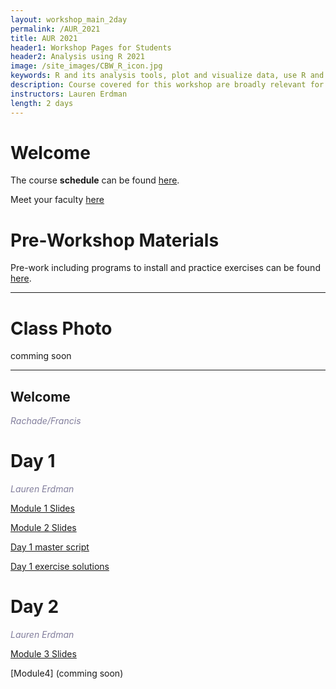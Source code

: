 ```yaml
---
layout: workshop_main_2day
permalink: /AUR_2021
title: AUR 2021
header1: Workshop Pages for Students
header2: Analysis using R 2021
image: /site_images/CBW_R_icon.jpg
keywords: R and its analysis tools, plot and visualize data, use R and its analysis tools
description: Course covered for this workshop are broadly relevant for many areas of modern, quantitative biology such as flow cytometry, expression profile analysis, function prediction and more. 
instructors: Lauren Erdman
length: 2 days
---
```


# Welcome <a id="welcome"></a>

The course **schedule** can be found [here](https://bioinformaticsdotca.github.io/AUR_2021_schedule). 

Meet your faculty [here](https://drive.google.com/file/d/1vpWqrjALkrkQyKJm9Kvmpo8qcFNIIygY/view?usp=sharing) 

# Pre-Workshop Materials <a id="preworkshop"></a>

Pre-work including programs to install and practice exercises can be found [here](https://forms.gle/tvHth1qocfCyx2bc8). 

***

# Class Photo

comming soon

***

## Welcome

*<font color="#827e9c">Rachade/Francis</font>*

# Day 1 <a id="day1"></a>


*<font color="#827e9c">Lauren Erdman</font>*

[Module 1 Slides](https://drive.google.com/file/d/1GoIHXXcFFhfLozu-f36D4Qyz1QmihCL1/view?usp=sharing)

[Module 2 Slides](https://drive.google.com/file/d/1S8VBI8cI4-B_-uhkND06PnQnFwgnq1Yj/view?usp=sharing)

[Day 1 master script](https://drive.google.com/file/d/1-yAUJXPzhpnpGX1F-KMCXQm98K435Dox/view?usp=sharing)

[Day 1 exercise solutions](https://drive.google.com/file/d/18WSFbf1KN3d1rC_XVG4YmAlFs1c1B5wG/view?usp=sharing)


# Day 2 <a id="day2"></a>


*<font color="#827e9c">Lauren Erdman</font>*

[Module 3 Slides](https://drive.google.com/file/d/1fEYt5bkwqAbz6S5OfSWcJDPRg5Krqi6-/view?usp=sharing)

[Module4] (comming soon)

